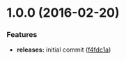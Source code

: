 <a name="1.0.0"></a>
# 1.0.0 (2016-02-20)


### Features

* **releases:** initial commit ([f4fdc1a](https://github.com/hypeJunction/Elgg-group_discussion/commit/f4fdc1a))



